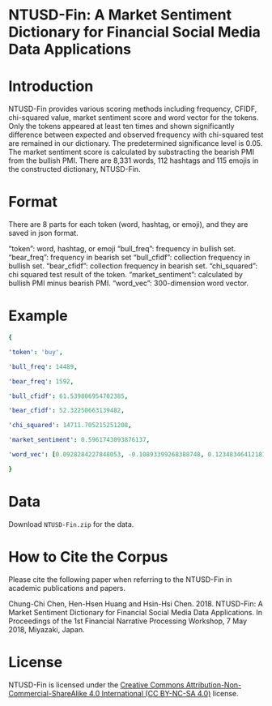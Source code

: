 # NTUSD-Fin: A Market Sentiment Dictionary for Financial Social Media Data Applications
# Introduction
NTUSD-Fin provides various scoring methods including frequency, CFIDF, chi-squared value, market sentiment score and word vector for the tokens. Only the tokens appeared at least ten times and shown significantly difference between expected and observed frequency with chi-squared test are remained in our dictionary. The predetermined significance level is 0.05. The market sentiment score is calculated by substracting the bearish PMI from the bullish PMI. There are 8,331 words, 112 hashtags and 115 emojis in the constructed dictionary, NTUSD-Fin.

# Format
There are 8 parts for each token (word, hashtag, or emoji), and they are saved in json format.

“token”: word, hashtag, or emoji
“bull_freq”: frequency in bullish set.
“bear_freq”: frequency in bearish set
“bull_cfidf”: collection frequency in bullish set.
“bear_cfidf”: collection frequency in bearish set.
“chi_squared”: chi squared test result of the token.
“market_sentiment”: calculated by bullish PMI minus bearish PMI.
“word_vec”: 300-dimension word vector.
# Example
```yaml
{

'token': 'buy',

'bull_freq': 14489,

'bear_freq': 1592,

'bull_cfidf': 61.539806954702385,

'bear_cfidf': 52.32250663139482,

'chi_squared': 14711.705215251208,

'market_sentiment': 0.5961743093876137,

'word_vec': [0.0928284227848053, -0.10893399268388748, 0.12348346412181854, … , -0.01443735882639885]

}
```

# Data
Download ```NTUSD-Fin.zip``` for the data.

# How to Cite the Corpus
Please cite the following paper when referring to the NTUSD-Fin in academic publications and papers.

Chung-Chi Chen, Hen-Hsen Huang and Hsin-Hsi Chen. 2018. NTUSD-Fin: A Market Sentiment Dictionary for Financial Social Media Data Applications. In Proceedings of the 1st Financial Narrative Processing Workshop, 7 May 2018, Miyazaki, Japan.
# License
NTUSD-Fin is licensed under the [Creative Commons Attribution-Non-Commercial-ShareAlike 4.0 International (CC BY-NC-SA 4.0)](https://creativecommons.org/licenses/by-nc-sa/4.0/) license.
